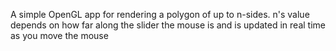 A simple OpenGL app for rendering a polygon of up to n-sides. 
n's value depends on how far along the slider the mouse is and is updated in real time as you move the mouse

